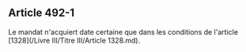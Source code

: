 Article 492-1
----
Le mandat n'acquiert date certaine que dans les conditions de l'article [1328](/Livre III/Titre III/Article 1328.md).
